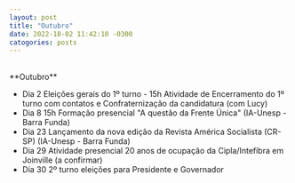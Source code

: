 ```yaml
---
layout: post
title: "Outubro"
date: 2022-10-02 11:42:10 -0300
catogories: posts
---
```


<br>	
**Outubro**

- Dia 2	        Eleições gerais do 1º turno - 15h Atividade de Encerramento do 1º turno com contatos e Confraternização da candidatura (com Lucy) 
- Dia 8	  15h   Formação presencial "A questão da Frente Única" (IA-Unesp - Barra Funda)
- Dia 23	Lançamento da nova edição da Revista América Socialista (CR-SP)  (IA-Unesp - Barra Funda)
- Dia 29	Atividade presencial 20 anos de ocupação da Cipla/Intefibra em Joinville (a confirmar)
- Dia 30	2º turno eleições para Presidente e Governador
	
